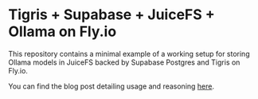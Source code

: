 # Tigris + Supabase + JuiceFS + Ollama on Fly.io

This repository contains a minimal example of a working setup for storing Ollama models in JuiceFS backed by Supabase Postgres and Tigris on Fly.io.

You can find the blog post detailing usage and reasoning [here](FIXME).
